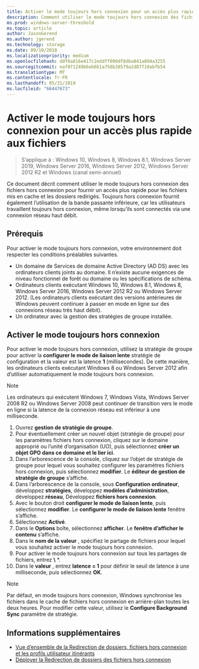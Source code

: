 ```yaml
---
title: Activer le mode toujours hors connexion pour un accès plus rapide aux fichiers
description: Comment utiliser le mode toujours hors connexion des fichiers hors connexion pour fournir un accès plus rapide pour les fichiers mis en cache et les dossiers redirigés.
ms.prod: windows-server-threshold
ms.topic: article
author: JasonGerend
ms.author: jgerend
ms.technology: storage
ms.date: 09/10/2018
ms.localizationpriority: medium
ms.openlocfilehash: ddf6a816e417c2eddff090df8dba841a894a3255
ms.sourcegitcommit: eaf071249b6eb6b1a758b38579a2d87710abfb54
ms.translationtype: MT
ms.contentlocale: fr-FR
ms.lasthandoff: 05/31/2019
ms.locfileid: "66447673"
---
```

# <a name="enable-always-offline-mode-for-faster-access-to-files"></a>Activer le mode toujours hors connexion pour un accès plus rapide aux fichiers

>S’applique à : Windows 10, Windows 8, Windows 8.1, Windows Server 2019, Windows Server 2016, Windows Server 2012, Windows Server 2012 R2 et Windows (canal semi-annuel)

Ce document décrit comment utiliser le mode toujours hors connexion des fichiers hors connexion pour fournir un accès plus rapide pour les fichiers mis en cache et les dossiers redirigés. Toujours hors connexion fournit également l’utilisation de la bande passante inférieure, car les utilisateurs travaillent toujours hors connexion, même lorsqu’ils sont connectés via une connexion réseau haut débit.

## <a name="prerequisites"></a>Prérequis

Pour activer le mode toujours hors connexion, votre environnement doit respecter les conditions préalables suivantes.

- Un domaine de Services de domaine Active Directory (AD DS) avec les ordinateurs clients joints au domaine. Il n’existe aucune exigences de niveau fonctionnel de forêt ou domaine ou les spécifications de schéma.
- Ordinateurs clients exécutant Windows 10, Windows 8.1, Windows 8, Windows Server 2016, Windows Server 2012 R2 ou Windows Server 2012. (Les ordinateurs clients exécutant des versions antérieures de Windows peuvent continuer à passer en mode en ligne sur des connexions réseau très haut débit).
- Un ordinateur avec la gestion des stratégies de groupe installée.

## <a name="enable-always-offline-mode"></a>Activer le mode toujours hors connexion

Pour activer le mode toujours hors connexion, utilisez la stratégie de groupe pour activer la **configurer le mode de liaison lente** stratégie de configuration et la valeur est la latence **1** (millisecondes). De cette manière, les ordinateurs clients exécutant Windows 8 ou Windows Server 2012 afin d’utiliser automatiquement le mode toujours hors connexion.

>[!NOTE]
>Les ordinateurs qui exécutent Windows 7, Windows Vista, Windows Server 2008 R2 ou Windows Server 2008 peut continuer de transition vers le mode en ligne si la latence de la connexion réseau est inférieur à une milliseconde.

1. Ouvrez **gestion de stratégie de groupe**.
2. Pour éventuellement créer un nouvel objet (stratégie de groupe) pour les paramètres fichiers hors connexion, cliquez sur le domaine approprié ou l’unité d’organisation (UO), puis sélectionnez **créer un objet GPO dans ce domaine et le lier ici**.
3. Dans l’arborescence de la console, cliquez sur l’objet de stratégie de groupe pour lequel vous souhaitez configurer les paramètres fichiers hors connexion, puis sélectionnez **modifier**. Le **éditeur de gestion de stratégie de groupe** s’affiche.
4. Dans l’arborescence de la console, sous **Configuration ordinateur**, développez **stratégies**, développez **modèles d’administration**, développez **réseau**, Développez **fichiers hors connexion**.
5. Avec le bouton droit **configurer le mode de liaison lente**, puis sélectionnez **modifier**. Le **configurer le mode de liaison lente** fenêtre s’affiche.
6. Sélectionnez **Activé**.
7. Dans le **Options** boîte, sélectionnez **afficher**. Le **fenêtre d’afficher le contenu** s’affiche.
8. Dans le **nom de la valeur** , spécifiez le partage de fichiers pour lequel vous souhaitez activer le mode toujours hors connexion.
9. Pour activer le mode toujours hors connexion sur tous les partages de fichiers, entrez **\\** *.
10. Dans le **valeur** , entrez **latence = 1** pour définir le seuil de latence à une milliseconde, puis sélectionnez **OK**.

>[!NOTE]
>Par défaut, en mode toujours hors connexion, Windows synchronise les fichiers dans le cache de fichiers hors connexion en arrière-plan toutes les deux heures. Pour modifier cette valeur, utilisez le **Configure Background Sync** paramètre de stratégie.

## <a name="more-information"></a>Informations supplémentaires

* [Vue d’ensemble de la Redirection de dossiers, fichiers hors connexion et les profils utilisateur itinérants](folder-redirection-rup-overview.md)
* [Déployer la Redirection de dossiers des fichiers hors connexion](deploy-folder-redirection.md)